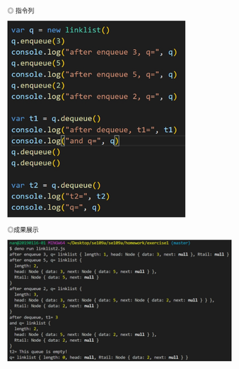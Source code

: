 
◎ 指令列

<img src="https://github.com/ayd0122344/se109a/blob/master/homework/exercise1%20-%20correction/instruction.jpg" width=400/>

◎成果展示

<img src="https://github.com/ayd0122344/se109a/blob/master/homework/exercise1%20-%20correction/result.jpg" width=800/>
